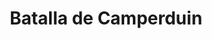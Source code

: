 ﻿---
title: "Batalla de Camperduin"
permalink: periodes_727.html
layout: periode
dataInici: 1797-10-11
sidebar: periodes
pares:
  - id: 368
    title: "Guerras revolucionarias francesas"
    dataInici: "(1792-04-20)"
    dataFi: "(1802-03-25)"

fills:
jocsPrincipals:
jocsEscenaris:
jocsEpoca:
  - title: "Flying Colors"
    bggId: 8730
    escenari: "Camperdown (Kamperduin)"
    dataInici: 
    dataFi: 

jocsEpocaEscenaris:
---
